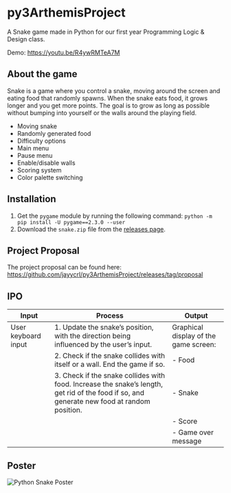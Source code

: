 # py3ArthemisProject
A Snake game made in Python for our first year Programming Logic &amp; Design class.

Demo: https://youtu.be/R4ywRMTeA7M

## About the game
Snake is a game where you control a snake, moving around the screen and eating food that randomly spawns. When the snake eats food, it grows longer and you get more points. The goal is to grow as long as possible without bumping into yourself or the walls around the playing field.
- Moving snake
- Randomly generated food
- Difficulty options
- Main menu
- Pause menu
- Enable/disable walls
- Scoring system
- Color palette switching

## Installation
1. Get the `pygame` module by running the following command: `python -m pip install -U pygame==2.3.0 --user`
2. Download the `snake.zip` file from the [releases page](https://github.com/jayycrl/py3ArthemisProject/releases/latest).

## Project Proposal
The project proposal can be found here: https://github.com/jayycrl/py3ArthemisProject/releases/tag/proposal

## IPO
| Input | Process | Output |
| ------------------- | ------------------------------------------------------------------------------------------------------------------------------------------- | --------------------------------------- |
| User keyboard input | 1. Update the snake’s position, with the direction being influenced by the user’s input.                                                    | Graphical display of the game screen:   |
|                     | 2. Check if the snake collides with itself or a wall. End the game if so.                                                                   | - Food                                  |
|                     | 3. Check if the snake collides with food. Increase the snake’s length, get rid of the food if so, and generate new food at random position. | - Snake                                 |
|                     |                                                                                                                                             | - Score                                 |
|                     |                                                                                                                                             | - Game over message                     |

## Poster
![Python Snake Poster](https://user-images.githubusercontent.com/127172433/231917383-f16fee62-04f6-4de3-9db7-7f11590d3051.png)
